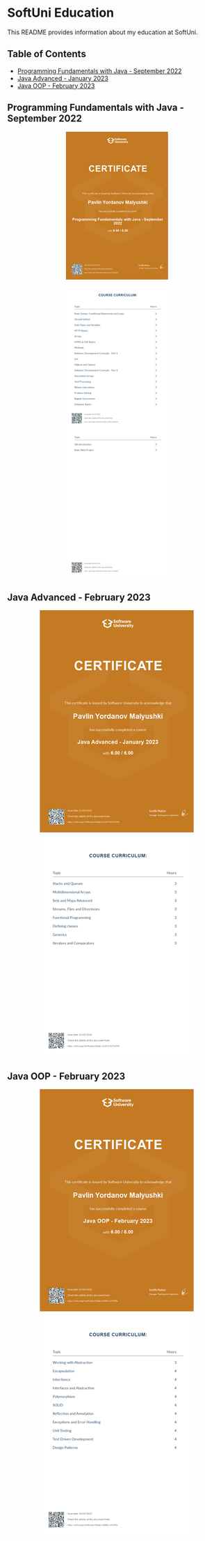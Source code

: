 # SoftUni Education
This README provides information about my education at SoftUni.

## Table of Contents
* [Programming Fundamentals with Java - September 2022](#programming-fundamentals-with-java---september-2022)
* [Java Advanced - January 2023](#java-advanced---february-2023)
* [Java OOP - February 2023](#java-oop---february-2023)


## Programming Fundamentals with Java - September 2022
<p align="center">
<img src="https://raw.githubusercontent.com/Malyushki/SoftUni/main/Certificates/Programming%20Fundamentals%20with%20Java%20-%20September%202022%20-%20Certificate.jpeg" />


## Java Advanced - February 2023
<p align="center">
<img src="https://raw.githubusercontent.com/Malyushki/SoftUni/main/Certificates/Java%20Advanced%20-%20January%202023%20-%20Certificate.jpeg" />

  
## Java OOP - February 2023
<p align="center">
<img src="https://raw.githubusercontent.com/Malyushki/SoftUni/main/Certificates/Java%20OOP%20-%20February%202023%20-%20Certificate.jpeg" />

